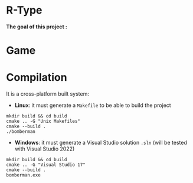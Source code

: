 # R-Type

**The goal of this project :**

# Game

# Compilation

It is a cross-platform built system:

- **Linux**: it must generate a `Makefile` to be able to build the project

```
mkdir build && cd build
cmake .. -G "Unix Makefiles"
cmake --build .
./bomberman
```

- **Windows**: it must generate a Visual Studio solution `.sln` (will be tested with Visual Studio 2022)

```
mkdir build && cd build
cmake .. -G "Visual Studio 17"
cmake --build .
bomberman.exe
```

